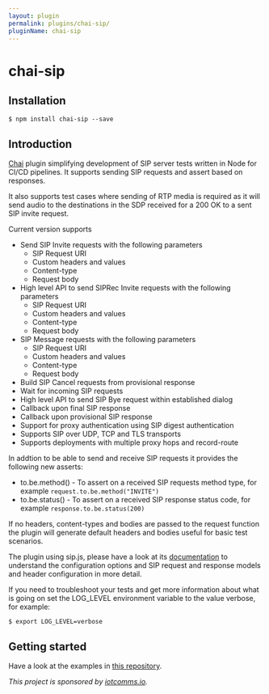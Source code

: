 ```yaml
---
layout: plugin
permalink: plugins/chai-sip/
pluginName: chai-sip
---
```


# chai-sip

## Installation

`$ npm install chai-sip --save`

## Introduction
[Chai](https://github.com/chaijs/chai) plugin simplifying development of SIP server tests written in Node for CI/CD pipelines. It supports sending SIP requests and assert based on responses.

It also supports test cases where sending of RTP media is required as it will send audio to the destinations in the SDP received for a 200 OK to a sent SIP invite request.

Current version supports

* Send SIP Invite requests with the following parameters
  * SIP Request URI
  * Custom headers and values
  * Content-type
  * Request body
* High level API to send SIPRec Invite requests with the following parameters
  * SIP Request URI
  * Custom headers and values
  * Content-type
  * Request body
* SIP Message requests with the following parameters
  * SIP Request URI
  * Custom headers and values
  * Content-type
  * Request body
* Build SIP Cancel requests from provisional response
* Wait for incoming SIP requests
* High level API to send SIP Bye request within established dialog
* Callback upon final SIP response
* Callback upon provisional SIP response
* Support for proxy authentication using SIP digest authentication
* Supports SIP over UDP, TCP and TLS transports
* Supports deployments with multiple proxy hops and record-route

In addtion to be able to send and receive SIP requests it provides the following new asserts:

* to.be.method() - To assert on a received SIP requests method type, for example `request.to.be.method("INVITE")`
* to.be.status() - To assert on a received SIP response status code, for example `response.to.be.status(200)`

If no headers, content-types and bodies are passed to the request function the plugin will generate default headers and bodies useful for basic test scenarios.

The plugin using sip.js, please have a look at its [documentation](https://github.com/kirm/sip.js/blob/master/doc/api.markdown) to understand the configuration options and SIP request and response models and header configuration in more detail.

If you need to troubleshoot your tests and get more information about what is going on set the LOG_LEVEL environment variable to the value verbose, for example:

`$ export LOG_LEVEL=verbose`

## Getting started

Have a look at the examples in [this repository](https://github.com/iotcomms/chai-sip-examples).

*This project is sponsored by [iotcomms.io](https://iotcomms.io).*
